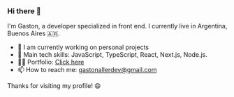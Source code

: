 ### Hi there 👋

I'm Gaston, a developer specialized in front end. I currently live in Argentina, Buenos Aires 🇦🇷.

- 🔭 I am currently working on personal projects
- 📂 Main tech skills: JavaScript, TypeScript, React, Next.js, Node.js.
- 👨‍💻 Portfolio: [Click here](https://gaston-aller.vercel.app)
- 📫 How to reach me: gastonallerdev@gmail.com

Thanks for visiting my profile! 😄
